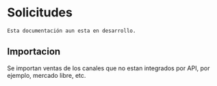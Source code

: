 # Solicitudes

```{warning}
Esta documentación aun esta en desarrollo.
```

## Importacion

Se importan ventas de los canales que no estan integrados por API, por ejemplo, mercado libre, etc.
